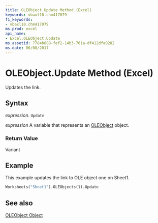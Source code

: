 ```yaml
---
title: OLEObject.Update Method (Excel)
keywords: vbaxl10.chm417079
f1_keywords:
- vbaxl10.chm417079
ms.prod: excel
api_name:
- Excel.OLEObject.Update
ms.assetid: 7784b688-fef2-14b3-761a-df412dfa0282
ms.date: 06/08/2017
---
```



# OLEObject.Update Method (Excel)

Updates the link.


## Syntax

 _expression_. `Update`

 _expression_ A variable that represents an [OLEObject](Excel.OLEObject.md) object.


### Return Value

Variant


## Example

This example updates the link to OLE object one on Sheet1.


```vb
Worksheets("Sheet1").OLEObjects(1).Update
```


## See also


[OLEObject Object](Excel.OLEObject.md)

